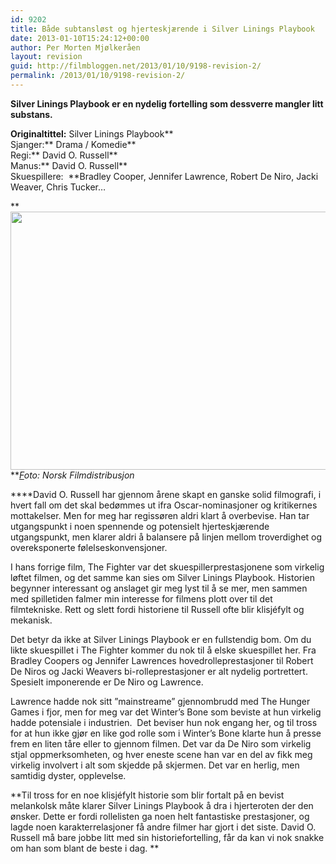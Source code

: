 ```yaml
---
id: 9202
title: Både subtansløst og hjerteskjærende i Silver Linings Playbook
date: 2013-01-10T15:24:12+00:00
author: Per Morten Mjølkeråen
layout: revision
guid: http://filmbloggen.net/2013/01/10/9198-revision-2/
permalink: /2013/01/10/9198-revision-2/
---
```

**Silver Linings Playbook er en nydelig fortelling som dessverre mangler litt substans.**

**Originaltittel:** Silver Linings Playbook**  
Sjanger:** Drama / Komedie**  
Regi:** David O. Russell**  
Manus:** David O. Russell**  
Skuespillere:  **Bradley Cooper, Jennifer Lawrence, Robert De Niro, Jacki Weaver, Chris Tucker&#8230;

** <a href="http://filmbloggen.net/?attachment_id=9200" rel="attachment wp-att-9200"><img class="alignnone size-large wp-image-9200" src="http://filmbloggen.net/wp-content/uploads//2013/01/28-620x413.jpg" alt="" width="620" height="413" /><br /> </a>**_<a href="http://filmbloggen.net/?attachment_id=9200" rel="attachment wp-att-9200">F</a>oto: Norsk Filmdistribusjon_

****David O. Russell har gjennom årene skapt en ganske solid filmografi, i hvert fall om det skal bedømmes ut ifra Oscar-nominasjoner og kritikernes mottakelser. Men for meg har regissøren aldri klart å overbevise. Han tar utgangspunkt i noen spennende og potensielt hjerteskjærende utgangspunkt, men klarer aldri å balansere på linjen mellom troverdighet og overeksponerte følelseskonvensjoner.

I hans forrige film, The Fighter var det skuespillerprestasjonene som virkelig løftet filmen, og det samme kan sies om Silver Linings Playbook. Historien begynner interessant og anslaget gir meg lyst til å se mer, men sammen med spilletiden falmer min interesse for filmens plott over til det filmtekniske. Rett og slett fordi historiene til Russell ofte blir klisjéfylt og mekanisk.

Det betyr da ikke at Silver Linings Playbook er en fullstendig bom. Om du likte skuespillet i The Fighter kommer du nok til å elske skuespillet her. Fra Bradley Coopers og Jennifer Lawrences hovedrolleprestasjoner til Robert De Niros og Jacki Weavers bi-rolleprestasjoner er alt nydelig portrettert. Spesielt imponerende er De Niro og Lawrence.

Lawrence hadde nok sitt ”mainstreame” gjennombrudd med The Hunger Games i fjor, men for meg var det Winter’s Bone som beviste at hun virkelig hadde potensiale i industrien.  Det beviser hun nok engang her, og til tross for at hun ikke gjør en like god rolle som i Winter’s Bone klarte hun å presse frem en liten tåre eller to gjennom filmen. Det var da De Niro som virkelig stjal oppmerksomheten, og hver eneste scene han var en del av fikk meg virkelig involvert i alt som skjedde på skjermen. Det var en herlig, men samtidig dyster, opplevelse.

**Til tross for en noe klisjéfylt historie som blir fortalt på en bevist melankolsk måte klarer Silver Linings Playbook å dra i hjerteroten der den ønsker. Dette er fordi rollelisten ga noen helt fantastiske prestasjoner, og lagde noen karakterrelasjoner få andre filmer har gjort i det siste. David O. Russell må bare jobbe litt med sin historiefortelling, får da kan vi nok snakke om han som blant de beste i dag. **